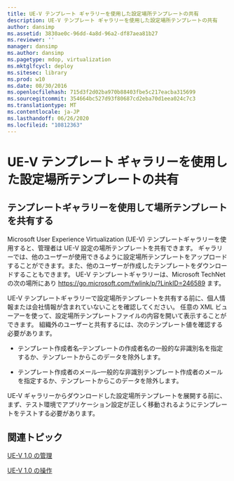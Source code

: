 ```yaml
---
title: UE-V テンプレート ギャラリーを使用した設定場所テンプレートの共有
description: UE-V テンプレート ギャラリーを使用した設定場所テンプレートの共有
author: dansimp
ms.assetid: 3830ae0c-96dd-4a8d-96a2-df87aea81b27
ms.reviewer: ''
manager: dansimp
ms.author: dansimp
ms.pagetype: mdop, virtualization
ms.mktglfcycl: deploy
ms.sitesec: library
ms.prod: w10
ms.date: 08/30/2016
ms.openlocfilehash: 715d3f2d02ba970b88403fbe5c217eacba315699
ms.sourcegitcommit: 354664bc527d93f80687cd2eba70d1eea024c7c3
ms.translationtype: MT
ms.contentlocale: ja-JP
ms.lasthandoff: 06/26/2020
ms.locfileid: "10812363"
---
```

# UE-V テンプレート ギャラリーを使用した設定場所テンプレートの共有


## テンプレートギャラリーを使用して場所テンプレートを共有する


Microsoft User Experience Virtualization (UE-V) テンプレートギャラリーを使用すると、管理者は UE-V 設定の場所テンプレートを共有できます。 ギャラリーでは、他のユーザーが使用できるように設定場所テンプレートをアップロードすることができます。また、他のユーザーが作成したテンプレートをダウンロードすることもできます。 UE-V テンプレートギャラリーは、Microsoft TechNet の次の場所にあり <https://go.microsoft.com/fwlink/p/?LinkID=246589> ます。

UE-V テンプレートギャラリーで設定場所テンプレートを共有する前に、個人情報または会社情報が含まれていないことを確認してください。 任意の XML ビューアーを使って、設定場所テンプレートファイルの内容を開いて表示することができます。 組織外のユーザーと共有するには、次のテンプレート値を確認する必要があります。

-   テンプレート作成者名–テンプレートの作成者名の一般的な非識別名を指定するか、テンプレートからこのデータを除外します。

-   テンプレート作成者のメール–一般的な非識別テンプレート作成者のメールを指定するか、テンプレートからこのデータを除外します。

UE-V ギャラリーからダウンロードした設定場所テンプレートを展開する前に、まず、テスト環境でアプリケーション設定が正しく移動されるようにテンプレートをテストする必要があります。

## 関連トピック


[UE-V 1.0 の管理](administering-ue-v-10.md)

[UE-V 1.0 の操作](operations-for-ue-v-10.md)

 

 





